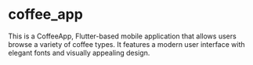 # coffee_app
This is a CoffeeApp, Flutter-based mobile application that allows users browse a variety of coffee types. It features a modern user interface with elegant fonts and visually appealing design.
